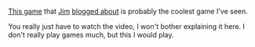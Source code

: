 <a href="http://video.google.com/videoplay?docid=8372603330420559198&amp;q=spore">This game</a> that <a href="http://jim.roepcke.com/">Jim</a> <a href="http://jim.roepcke.com/2006/03/01#item7470">blogged about</a> is probably the coolest game I've seen.

You really just have to watch the video, I won't bother explaining it here. I don't really play games much, but this I would play.
